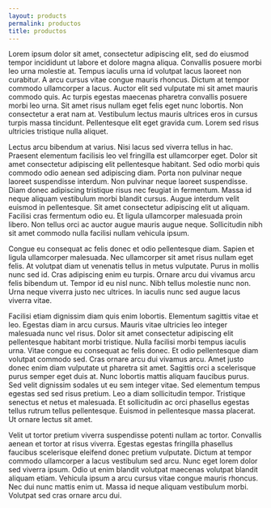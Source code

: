 ```yaml
---
layout: products
permalink: productos
title: productos
---
```


Lorem ipsum dolor sit amet, consectetur adipiscing elit, sed do eiusmod tempor incididunt ut labore et dolore magna aliqua. Convallis posuere morbi leo urna molestie at. Tempus iaculis urna id volutpat lacus laoreet non curabitur. A arcu cursus vitae congue mauris rhoncus. Dictum at tempor commodo ullamcorper a lacus. Auctor elit sed vulputate mi sit amet mauris commodo quis. Ac turpis egestas maecenas pharetra convallis posuere morbi leo urna. Sit amet risus nullam eget felis eget nunc lobortis. Non consectetur a erat nam at. Vestibulum lectus mauris ultrices eros in cursus turpis massa tincidunt. Pellentesque elit eget gravida cum. Lorem sed risus ultricies tristique nulla aliquet.

Lectus arcu bibendum at varius. Nisi lacus sed viverra tellus in hac. Praesent elementum facilisis leo vel fringilla est ullamcorper eget. Dolor sit amet consectetur adipiscing elit pellentesque habitant. Sed odio morbi quis commodo odio aenean sed adipiscing diam. Porta non pulvinar neque laoreet suspendisse interdum. Non pulvinar neque laoreet suspendisse. Diam donec adipiscing tristique risus nec feugiat in fermentum. Massa id neque aliquam vestibulum morbi blandit cursus. Augue interdum velit euismod in pellentesque. Sit amet consectetur adipiscing elit ut aliquam. Facilisi cras fermentum odio eu. Et ligula ullamcorper malesuada proin libero. Non tellus orci ac auctor augue mauris augue neque. Sollicitudin nibh sit amet commodo nulla facilisi nullam vehicula ipsum.

Congue eu consequat ac felis donec et odio pellentesque diam. Sapien et ligula ullamcorper malesuada. Nec ullamcorper sit amet risus nullam eget felis. At volutpat diam ut venenatis tellus in metus vulputate. Purus in mollis nunc sed id. Cras adipiscing enim eu turpis. Ornare arcu dui vivamus arcu felis bibendum ut. Tempor id eu nisl nunc. Nibh tellus molestie nunc non. Urna neque viverra justo nec ultrices. In iaculis nunc sed augue lacus viverra vitae.

Facilisi etiam dignissim diam quis enim lobortis. Elementum sagittis vitae et leo. Egestas diam in arcu cursus. Mauris vitae ultricies leo integer malesuada nunc vel risus. Dolor sit amet consectetur adipiscing elit pellentesque habitant morbi tristique. Nulla facilisi morbi tempus iaculis urna. Vitae congue eu consequat ac felis donec. Et odio pellentesque diam volutpat commodo sed. Cras ornare arcu dui vivamus arcu. Amet justo donec enim diam vulputate ut pharetra sit amet. Sagittis orci a scelerisque purus semper eget duis at. Nunc lobortis mattis aliquam faucibus purus. Sed velit dignissim sodales ut eu sem integer vitae. Sed elementum tempus egestas sed sed risus pretium. Leo a diam sollicitudin tempor. Tristique senectus et netus et malesuada. Et sollicitudin ac orci phasellus egestas tellus rutrum tellus pellentesque. Euismod in pellentesque massa placerat. Ut ornare lectus sit amet.

Velit ut tortor pretium viverra suspendisse potenti nullam ac tortor. Convallis aenean et tortor at risus viverra. Egestas egestas fringilla phasellus faucibus scelerisque eleifend donec pretium vulputate. Dictum at tempor commodo ullamcorper a lacus vestibulum sed arcu. Nunc eget lorem dolor sed viverra ipsum. Odio ut enim blandit volutpat maecenas volutpat blandit aliquam etiam. Vehicula ipsum a arcu cursus vitae congue mauris rhoncus. Nec dui nunc mattis enim ut. Massa id neque aliquam vestibulum morbi. Volutpat sed cras ornare arcu dui.